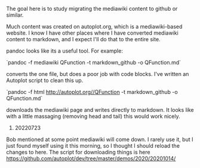 The goal here is to study migrating the mediawiki content to github or
similar.

Much content was created on autoplot.org, which is a mediawiki-based
website. I know I have other places where I have converted mediawiki
content to markdown, and I expect I'll do that to the entire site.

pandoc looks like its a useful tool. For example:

\`pandoc -f mediawiki QFunction -t markdown\_github -o QFunction.md\`

converts the one file, but does a poor job with code blocks. I've
written an Autoplot script to clean this up.

\`pandoc -f html <http://autoplot.org//QFunction> -t markdown\_github -o
QFunction.md\`

downloads the mediawiki page and writes directly to markdown. It looks
like with a little massaging (removing head and tail) this would work
nicely.

1.  20220723

Bob mentioned at some point mediawiki will come down. I rarely use it,
but I just found myself using it this morning, so I thought I should
reload the changes to here. The script for downloading things is here
<https://github.com/autoplot/dev/tree/master/demos/2020/20201014/>
